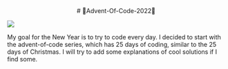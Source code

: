 <center># 🎄Advent-Of-Code-2022🎄</center>

![](https://wp.technologyreview.com/wp-content/uploads/2021/12/reindeer.gif?w=750)

My goal for the New Year is to try to code every day. I decided to start with the advent-of-code series, which has 25 days of coding, similar to the 25 days of Christmas. I will try to add some explanations of cool solutions if I find some.

